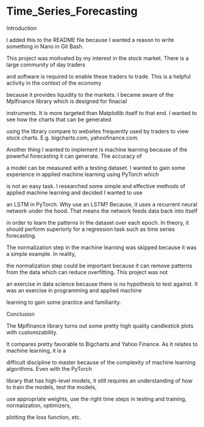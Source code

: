 # Time_Series_Forecasting
Introduction

I added this to the README file because I wanted a reason to write something in Nano in Git Bash.

This project was motivated by my interest in the stock market. There is a large community of day traders

and software is required to enable these traders to trade. This is a helpful activity in the context of the economy

because it provides liquidity to the markets. I became aware of the Mplfinance library which is designed for finacial

instruments. It is more targeted than Matplotlib itself to that end. I wanted to see how the charts that can be generated

using the library compare to websites frequently used by traders to view stock charts. E.g. bigcharts.com, yahoofinance.com.

Another thing I wanted to implement is machine learning because of the powerful forecasting it can generate. The accuracy of 

a model can be measured with a testing dataset. I wanted to gain some experience in applied machine learning using PyTorch which

is not an easy task. I researched some simple and effective methods of applied machine learning and decided I wanted to use

an LSTM in PyTorch. Why use an LSTM? Because, it uses a recurrent neural network under the hood. That means the network feeds data back into itself

in order to learn the patterns in the dataset over each epoch. In theory, it should perform superiorly for a regression task such as time series forecasting.

The normalization step in the machine learning was skipped because it was a simple example. In reality,

the normalization step could be important because it can remove patterns from the data which can reduce overfitting. This project was not 

an exercise in data science because there is no hypothesis to test against. It was an exercise in programming and applied machine

learning to gain some practice and familiarity.

Conclusion

The Mplfinance library turns out some pretty high quality candlestick plots with customizability. 

It compares pretty favorable to Bigcharts and Yahoo Finance. As it relates to machine learning, it is a

difficult discipline to master because of the complexity of machine learning algorithms. Even with the PyTorch

library that has high-level models, it still requires an understanding of how to train the models, test the models, 

use appropriate weights, use the right time steps in testing and training, normalization, optimizers, 

plotting the loss function, etc.
